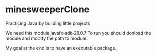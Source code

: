 # minesweeperClone
Practicing Java by building little projects

We need this module javafx-sdk-21.0.7
To run you should donload the module and modify the path to module.

My goal at the end is to have an executable package.
